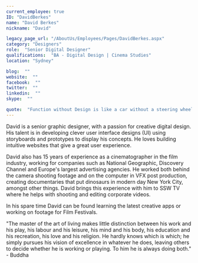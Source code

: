 ```yaml
---
current_employee: true
ID: "DavidBerkes"
name: "David Berkes"
nickname: "David"

legacy_page_url: "/AboutUs/Employees/Pages/DavidBerkes.aspx"
category: "Designers"
role:  "Senior Digital Designer"
qualifications:  "BA - Digital Design | Cinema Studies"
location: "Sydney"

blog:  ""
website:  ""
facebook:  ""
twitter:  ""
linkedin:  ""
skype:  ""

quote:  "Function without Design is like a car without a steering wheel"
---
```


David is a senior graphic designer, with a passion for creative digital design. His talent is in developing clever user interface designs (UI) using storyboards and prototypes to display his concepts. He loves building intuitive websites that give a great user experience.

David also has 15 years of experience as a cinematographer in the film industry, working for companies such as National Geographic, Discovery Channel and Europe's largest advertising agencies. He worked both behind the camera shooting footage and on the computer in VFX post production, creating documentaries that put dinosaurs in modern day New York City, amongst other things. David brings this experience with him to SSW TV where he helps with shooting and editing corporate videos.

In his spare time David can be found learning the latest creative apps or working on footage for Film Festivals.

"The master of the art of living makes little distinction between his work and his play, his labour and his leisure, his mind and his body, his education and his recreation, his love and his religion. He hardly knows which is which; he simply pursues his vision of excellence in whatever he does, leaving others to decide whether he is working or playing. To him he is always doing both." - Buddha   